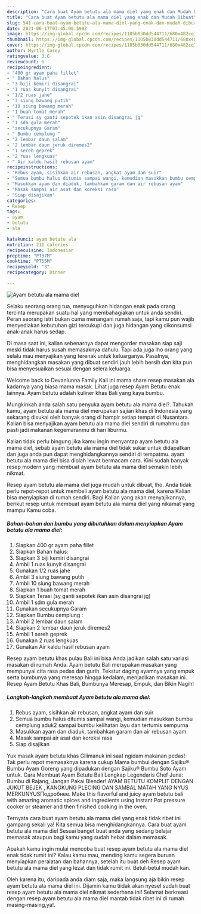 ```yaml
---
description: "Cara buat Ayam betutu ala mama diel yang enak dan Mudah Dibuat"
title: "Cara buat Ayam betutu ala mama diel yang enak dan Mudah Dibuat"
slug: 541-cara-buat-ayam-betutu-ala-mama-diel-yang-enak-dan-mudah-dibuat
date: 2021-06-17T03:45:00.598Z
image: https://img-global.cpcdn.com/recipes/1105b830dd544711/680x482cq70/ayam-betutu-ala-mama-diel-foto-resep-utama.jpg
thumbnail: https://img-global.cpcdn.com/recipes/1105b830dd544711/680x482cq70/ayam-betutu-ala-mama-diel-foto-resep-utama.jpg
cover: https://img-global.cpcdn.com/recipes/1105b830dd544711/680x482cq70/ayam-betutu-ala-mama-diel-foto-resep-utama.jpg
author: Myrtle Casey
ratingvalue: 3.6
reviewcount: 6
recipeingredient:
- "400 gr ayam paha fillet"
- " Bahan halus"
- "3 biji kemiri disangrai"
- "1 ruas kunyit disangrai"
- "1/2 ruas jahe"
- "3 siung bawang putih"
- "10 siung bawang merah"
- "1 buah tomat merah"
- " Terasi sy ganti sepotek ikan asin disangrai jg"
- "1 sdm gula merah"
- "secukupnya Garam"
- " Bumbu cemplung "
- "2 lembar daun salam"
- "2 lembar daun jeruk diremes2"
- "1 sereh geprek"
- "2 ruas lengkuas"
- " Air kaldu hasil rebusan ayam"
recipeinstructions:
- "Rebus ayam, sisihkan air rebusan, angkat ayam dan suir"
- "Semua bumbu halus ditumis sampai wangi, kemudian masukkan bumbu cemplung aduk2 sampai bumbu kelihatan layu dan tertumis sempurna"
- "Masukkan ayam dan diaduk, tambahkan garam dan air rebusan ayam"
- "Masak sampai air asat dan koreksi rasa"
- "Siap disajikan"
categories:
- Resep
tags:
- ayam
- betutu
- ala

katakunci: ayam betutu ala 
nutrition: 211 calories
recipecuisine: Indonesian
preptime: "PT37M"
cooktime: "PT55M"
recipeyield: "3"
recipecategory: Dinner

---
```



![Ayam betutu ala mama diel](https://img-global.cpcdn.com/recipes/1105b830dd544711/680x482cq70/ayam-betutu-ala-mama-diel-foto-resep-utama.jpg)

Selaku seorang orang tua, menyuguhkan hidangan enak pada orang tercinta merupakan suatu hal yang membahagiakan untuk anda sendiri. Peran seorang istri bukan cuma menangani rumah saja, tapi kamu pun wajib menyediakan kebutuhan gizi tercukupi dan juga hidangan yang dikonsumsi anak-anak harus sedap.

Di masa  saat ini, kalian sebenarnya dapat mengorder masakan siap saji meski tidak harus susah memasaknya dahulu. Tapi ada juga lho orang yang selalu mau menyajikan yang terenak untuk keluarganya. Pasalnya, menghidangkan masakan yang dibuat sendiri jauh lebih bersih dan kita pun bisa menyesuaikan sesuai dengan selera keluarga. 

Welcome back to Devanlunna Family Kali ini mama share resep masakan ala kadarnya yang biasa mama masak. Lihat juga resep Ayam Betutu enak lainnya. Ayam betutu adalah kuliner khas Bali yang kaya bumbu.

Mungkinkah anda salah satu penyuka ayam betutu ala mama diel?. Tahukah kamu, ayam betutu ala mama diel merupakan sajian khas di Indonesia yang sekarang disukai oleh banyak orang di hampir setiap tempat di Nusantara. Kalian bisa menyajikan ayam betutu ala mama diel sendiri di rumahmu dan pasti jadi makanan kegemaranmu di hari liburmu.

Kalian tidak perlu bingung jika kamu ingin menyantap ayam betutu ala mama diel, sebab ayam betutu ala mama diel tidak sukar untuk didapatkan dan juga anda pun dapat menghidangkannya sendiri di tempatmu. ayam betutu ala mama diel bisa diolah lewat bermacam cara. Kini sudah banyak resep modern yang membuat ayam betutu ala mama diel semakin lebih nikmat.

Resep ayam betutu ala mama diel juga mudah untuk dibuat, lho. Anda tidak perlu repot-repot untuk membeli ayam betutu ala mama diel, karena Kalian bisa menyiapkan di rumah sendiri. Bagi Kalian yang akan menyajikannya, berikut resep untuk membuat ayam betutu ala mama diel yang nikamat yang mampu Kamu coba.

<!--inarticleads1-->

##### Bahan-bahan dan bumbu yang dibutuhkan dalam menyiapkan Ayam betutu ala mama diel:

1. Siapkan 400 gr ayam paha fillet
1. Siapkan  Bahan halus:
1. Siapkan 3 biji kemiri disangrai
1. Ambil 1 ruas kunyit disangrai
1. Gunakan 1/2 ruas jahe
1. Ambil 3 siung bawang putih
1. Ambil 10 siung bawang merah
1. Siapkan 1 buah tomat merah
1. Siapkan  Terasi (sy ganti sepotek ikan asin disangrai jg)
1. Ambil 1 sdm gula merah
1. Gunakan secukupnya Garam
1. Siapkan  Bumbu cemplung :
1. Ambil 2 lembar daun salam
1. Siapkan 2 lembar daun jeruk diremes2
1. Ambil 1 sereh geprek
1. Gunakan 2 ruas lengkuas
1. Gunakan  Air kaldu hasil rebusan ayam


Resep ayam betutu khas pulau Bali ini bisa Anda jadikan salah satu variasi masakan di rumah Anda. Ayam betutu Bali merupakan masakan yang mempunyai cita rasa pedas dan gurih. Tekstur daging ayamnya yang empuk serta bumbunya yang meresap hingga kedalam, menjadikan masakan ini. Resep Ayam Betutu Khas Bali, Bumbunya Meresap, Empuk, dan Bikin Nagih! 

<!--inarticleads2-->

##### Langkah-langkah membuat Ayam betutu ala mama diel:

1. Rebus ayam, sisihkan air rebusan, angkat ayam dan suir
1. Semua bumbu halus ditumis sampai wangi, kemudian masukkan bumbu cemplung aduk2 sampai bumbu kelihatan layu dan tertumis sempurna
1. Masukkan ayam dan diaduk, tambahkan garam dan air rebusan ayam
1. Masak sampai air asat dan koreksi rasa
1. Siap disajikan


Yuk masak ayam betutu khas Gilimanuk ini saat ngidam makanan pedas! Tak perlu repot memasaknya karena cukup Mama bumbui dengan Sajiku® Bumbu Ayam Goreng yang dipadukan dengan Sajiku® Bumbu Soto Ayam untuk. Cara Membuat Ayam Betutu Bali Lengkap Legendaris Chef Juna: Bumbu di Rajang, Jangan Pakai Blender! AYAM BETUTU KOMPLIT DENGAN JUKUT BEJEK , KANGKUNG PLECING DAN SAMBAL MATAH YANG NYUS MERKUNYUSПодробнее. Make this flavorful and juicy ayam betutu bali with amazing aromatic spices and ingredients using Instant Pot pressure cooker or steamer and then finished cooking in the oven. 

Ternyata cara buat ayam betutu ala mama diel yang enak tidak ribet ini gampang sekali ya! Kita semua bisa menghidangkannya. Cara buat ayam betutu ala mama diel Sesuai banget buat anda yang sedang belajar memasak ataupun bagi kamu yang sudah hebat dalam memasak.

Apakah kamu ingin mulai mencoba buat resep ayam betutu ala mama diel enak tidak rumit ini? Kalau kamu mau, mending kamu segera buruan menyiapkan peralatan dan bahannya, setelah itu buat deh Resep ayam betutu ala mama diel yang lezat dan tidak rumit ini. Betul-betul mudah kan. 

Oleh karena itu, daripada anda diam saja, maka langsung aja bikin resep ayam betutu ala mama diel ini. Dijamin kamu tiidak akan nyesel sudah buat resep ayam betutu ala mama diel nikmat sederhana ini! Selamat berkreasi dengan resep ayam betutu ala mama diel mantab tidak ribet ini di rumah masing-masing,ya!.

